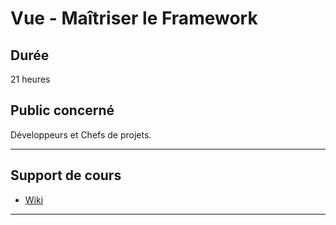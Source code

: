 # Vue - Maîtriser le Framework

## Durée

21 heures

## Public concerné

Développeurs et Chefs de projets.

___

## Support de cours

* [Wiki](https://github.com/seeren-training/React/wiki)

___